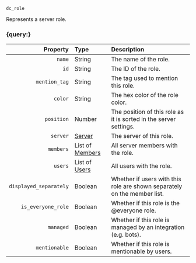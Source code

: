 `dc_role`

Represents a server role.


### {query:}

|               Property | Type                                 | Description                                                              |
|-----------------------:|:-------------------------------------|:-------------------------------------------------------------------------|
|                 `name` | String                               | The name of the role.                                                    |
|                   `id` | String                               | The ID of the role.                                                      |
|          `mention_tag` | String                               | The tag used to mention this role.                                       |
|                `color` | String                               | The hex color of the role color.                                         |
|             `position` | Number                               | The position of this role as it is sorted in the server settings.        |
|               `server` | [Server](/values/server.md)          | The server of this role.                                                 |
|              `members` | List of [Members](/values/member.md) | All server members with the role.                                        |
|                `users` | List of [Users](/values/user.md)     | All users with the role.                                                 |
| `displayed_separately` | Boolean                              | Whether if users with this role are shown separately on the member list. |
|     `is_everyone_role` | Boolean                              | Whether if this role is the @everyone role.                              |
|              `managed` | Boolean                              | Whether if this role is managed by an integration (e.g. bots).           |
|          `mentionable` | Boolean                              | Whether if this role is mentionable by users.                            |